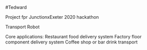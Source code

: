 #Tedward

Project fpr JunctionxExeter 2020 hackathon

Transport Robot

Core applications:
  Restaurant food delivery system
  Factory floor component delivery system
  Coffee shop or bar drink transport
